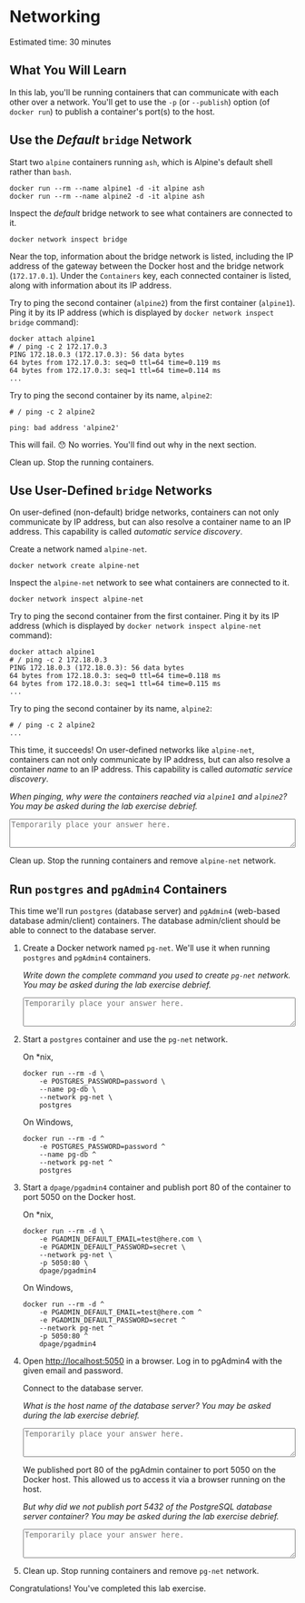 # Networking

Estimated time: 30 minutes

## What You Will Learn

In this lab, you'll be running containers that can communicate with each other over a network. You'll get to use the `-p` (or `--publish`) option (of `docker run`) to publish a container's port(s) to the host.


## Use the *Default* `bridge` Network

Start two `alpine` containers running `ash`, which is Alpine's default shell rather than `bash`.

```
docker run --rm --name alpine1 -d -it alpine ash
docker run --rm --name alpine2 -d -it alpine ash
```

Inspect the *default* bridge network to see what containers are connected to it.

```
docker network inspect bridge

```

Near the top, information about the bridge network is listed, including the IP address of the gateway between the Docker host and the bridge network (`172.17.0.1`). Under the `Containers` key, each connected container is listed, along with information about its IP address.

Try to ping the second container (`alpine2`) from the first container (`alpine1`). Ping it by its IP address (which is displayed by `docker network inspect bridge` command):

```
docker attach alpine1
# / ping -c 2 172.17.0.3
PING 172.18.0.3 (172.17.0.3): 56 data bytes
64 bytes from 172.17.0.3: seq=0 ttl=64 time=0.119 ms
64 bytes from 172.17.0.3: seq=1 ttl=64 time=0.114 ms
...
```

Try to ping the second container by its name, `alpine2`:

```
# / ping -c 2 alpine2

ping: bad address 'alpine2'
```

This will fail. 😯 No worries. You'll find out why in the next section.

Clean up. Stop the running containers.


## Use User-Defined `bridge` Networks

On user-defined (non-default) bridge networks, containers can not only communicate by IP address, but can also resolve a container name to an IP address. This capability is called _automatic service discovery_.

Create a network named `alpine-net`.

```
docker network create alpine-net
```

Inspect the `alpine-net` network to see what containers are connected to it.

```
docker network inspect alpine-net
```

Try to ping the second container from the first container. Ping it by its IP address (which is displayed by `docker network inspect alpine-net` command):

```
docker attach alpine1
# / ping -c 2 172.18.0.3
PING 172.18.0.3 (172.18.0.3): 56 data bytes
64 bytes from 172.18.0.3: seq=0 ttl=64 time=0.118 ms
64 bytes from 172.18.0.3: seq=1 ttl=64 time=0.115 ms
...

```

Try to ping the second container by its name, `alpine2`:

```
# / ping -c 2 alpine2
...
```

This time, it succeeds! On user-defined networks like `alpine-net`, containers can not only communicate by IP address, but can also resolve a container _name_ to an IP address. This capability is called _automatic service discovery_.

_When pinging, why were the containers reached via `alpine1` and `alpine2`? You may be asked during the lab exercise debrief._

<textarea rows="3" style="width: 100%; max-width: 60em" placeholder="Temporarily place your answer here."></textarea>

Clean up. Stop the running containers and remove `alpine-net` network.

## Run `postgres` and `pgAdmin4` Containers

This time we'll run `postgres` (database server) and `pgAdmin4` (web-based database admin/client) containers. The database admin/client should be able to connect to the database server.

1. Create a Docker network named `pg-net`. We'll use it when running `postgres` and `pgAdmin4` containers.

    _Write down the complete command you used to create `pg-net` network. You may be asked during the lab exercise debrief._

    <textarea rows="3" style="width: 100%; max-width: 60em" placeholder="Temporarily place your answer here."></textarea>


2. Start a `postgres` container and use the `pg-net` network.

    On \*nix,

    ```
    docker run --rm -d \
        -e POSTGRES_PASSWORD=password \
        --name pg-db \
        --network pg-net \
        postgres
    ```

    On Windows,

    ```
    docker run --rm -d ^
        -e POSTGRES_PASSWORD=password ^
        --name pg-db ^
        --network pg-net ^
        postgres
    ```

3. Start a `dpage/pgadmin4` container and publish port 80 of the container to port 5050 on the Docker host.

    On \*nix,

    ```
    docker run --rm -d \
        -e PGADMIN_DEFAULT_EMAIL=test@here.com \
        -e PGADMIN_DEFAULT_PASSWORD=secret \
        --network pg-net \
        -p 5050:80 \
        dpage/pgadmin4
    ```

    On Windows,

    ```
    docker run --rm -d ^
        -e PGADMIN_DEFAULT_EMAIL=test@here.com ^
        -e PGADMIN_DEFAULT_PASSWORD=secret ^
        --network pg-net ^
        -p 5050:80 ^
        dpage/pgadmin4
    ```

4. Open [http://localhost:5050](http://localhost:5050) in a browser. Log in to pgAdmin4 with the given email and password.

    Connect to the database server.

    _What is the host name of the database server? You may be asked during the lab exercise debrief._

    <textarea rows="3" style="width: 100%; max-width: 60em" placeholder="Temporarily place your answer here."></textarea>

    We published port 80 of the pgAdmin container to port 5050 on the Docker host. This allowed us to access it via a browser running on the host.

    _But why did we not publish port 5432 of the PostgreSQL database server container? You may be asked during the lab exercise debrief._

    <textarea rows="3" style="width: 100%; max-width: 60em" placeholder="Temporarily place your answer here."></textarea>

5. Clean up. Stop running containers and remove `pg-net` network.

Congratulations! You've completed this lab exercise.
